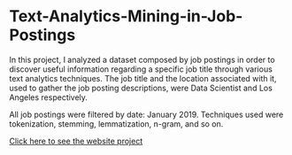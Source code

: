 # Text-Analytics-Mining-in-Job-Postings
In this project, I analyzed a dataset composed by job postings in order to discover useful information regarding a specific job title through various text analytics techniques. The job title and the location associated with it, used to gather the job posting descriptions, were Data Scientist and Los Angeles respectively. 

All job postings were filtered by date: January 2019. Techniques used were tokenization, stemming, lemmatization, n-gram, and so on.

[Click here to see the website project](https://saulventura.github.io/Text-Analytics-Mining/)
